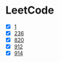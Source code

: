 # LeetCode

- [x] [1](leetcode/1.两数之和.go)
- [x] [236](leetcode/236.二叉树的最近公共祖先.go)
- [x] [820](leetcode/820.单词的压缩编码.go)
- [x] [912](leetcode/912.排序数组.go)
- [x] [914](leetcode/914.卡牌分组.go)
